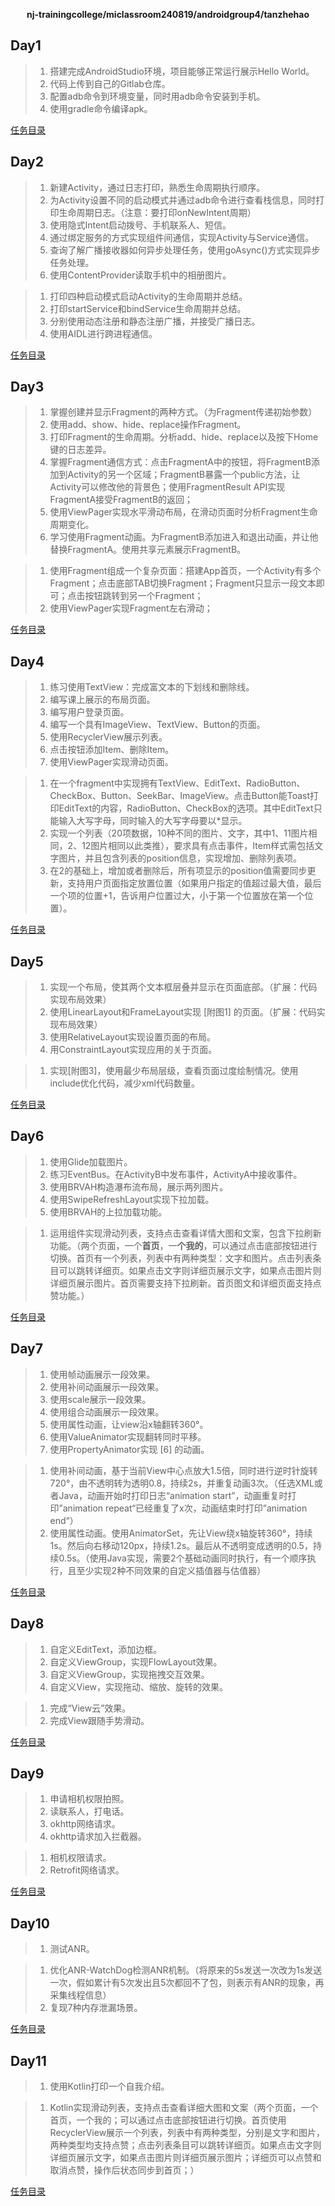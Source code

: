 <div>
    <p align="center">
        <strong>nj-trainingcollege/miclassroom240819/androidgroup4/tanzhehao</strong>
        <br>
    </p>
</div>

## Day1

>1. 搭建完成AndroidStudio环境，项目能够正常运行展示Hello World。
>2. 代码上传到自己的Gitlab仓库。
>3. 配置adb命令到环境变量，同时用adb命令安装到手机。
>4. 使用gradle命令编译apk。

[任务目录](https://partner-gitlab.mioffice.cn/nj-trainingcollege/miclassroom240819/androidgroup4/tanzhehao/homework/-/tree/main/day1)

## Day2

>1. 新建Activity，通过日志打印，熟悉生命周期执行顺序。
>2. 为Activity设置不同的启动模式并通过adb命令进行查看栈信息，同时打印生命周期日志。（注意：要打印onNewIntent周期）
>3. 使用隐式Intent启动拨号、手机联系人、短信。
>4. 通过绑定服务的方式实现组件间通信，实现Activity与Service通信。
>5. 查询了解广播接收器如何异步处理任务，使用goAsync()方式实现异步任务处理。
>6. 使用ContentProvider读取手机中的相册图片。

>1. 打印四种启动模式启动Activity的生命周期并总结。
>2. 打印startService和bindService生命周期并总结。
>3. 分别使用动态注册和静态注册广播，并接受广播日志。
>4. 使用AIDL进行跨进程通信。

[任务目录](https://partner-gitlab.mioffice.cn/nj-trainingcollege/miclassroom240819/androidgroup4/tanzhehao/homework/-/tree/main/day2)

## Day3

>1. 掌握创建并显示Fragment的两种方式。（为Fragment传递初始参数）
>2. 使用add、show、hide、replace操作Fragment。
>3. 打印Fragment的生命周期。分析add、hide、replace以及按下Home键的日志差异。
>4. 掌握Fragment通信方式：点击FragmentA中的按钮，将FragmentB添加到Activity的另一个区域；FragmentB暴露一个public方法，让Activity可以修改他的背景色；使用FragmentResult API实现FragmentA接受FragmentB的返回；
>5. 使用ViewPager实现水平滑动布局，在滑动页面时分析Fragment生命周期变化。
>6. 学习使用Fragment动画。为FragmentB添加进入和退出动画，并让他替换FragmentA。使用共享元素展示FragmentB。

>1. 使用Fragment组成一个复杂页面：搭建App首页，一个Activity有多个Fragment；点击底部TAB切换Fragment；Fragment只显示一段文本即可；点击按钮跳转到另一个Fragment；
>2. 使用ViewPager实现Fragment左右滑动；

[任务目录](https://partner-gitlab.mioffice.cn/nj-trainingcollege/miclassroom240819/androidgroup4/tanzhehao/homework/-/tree/main/day3)

## Day4

>1. 练习使用TextView：完成富文本的下划线和删除线。
>2. 编写课上展示的布局页面。
>3. 编写用户登录页面。
>4. 编写一个具有ImageView、TextView、Button的页面。
>5. 使用RecyclerView展示列表。
>6. 点击按钮添加Item、删除Item。
>7. 使用ViewPager实现滑动页面。

>1. 在一个fragment中实现拥有TextView、EditText、RadioButton、CheckBox、Button、SeekBar、ImageView。点击Button能Toast打印EditText的内容，RadioButton、CheckBox的选项。其中EditText只能输入大写字母，同时输入的大写字母要以*显示。
>2. 实现一个列表（20项数据，10种不同的图片、文字，其中1、11图片相同，2、12图片相同以此类推），要求具有点击事件，Item样式需包括文字图片，并且包含列表的position信息，实现增加、删除列表项。
>3. 在2的基础上，增加或者删除后，所有项显示的position值需要同步更新，支持用户页面指定放置位置（如果用户指定的值超过最大值，最后一个项的位置+1，告诉用户位置过大，小于第一个位置放在第一个位置）。

[任务目录](https://partner-gitlab.mioffice.cn/nj-trainingcollege/miclassroom240819/androidgroup4/tanzhehao/homework/-/tree/main/day4)

## Day5

>1. 实现一个布局，使其两个文本框层叠并显示在页面底部。（扩展：代码实现布局效果）
>2. 使用LinearLayout和FrameLayout实现 [附图1] 的页面。（扩展：代码实现布局效果）
>3. 使用RelativeLayout实现设置页面的布局。
>4. 用ConstraintLayout实现应用的关于页面。

>1. 实现[附图3]，使用最少布局层级，查看页面过度绘制情况。使用include优化代码，减少xml代码数量。

[任务目录](day5)

## Day6

>1. 使用Glide加载图片。
>2. 练习EventBus。在ActivityB中发布事件，ActivityA中接收事件。
>3. 使用BRVAH构造瀑布流布局，展示两列图片。
>4. 使用SwipeRefreshLayout实现下拉加载。
>5. 使用BRVAH的上拉加载功能。

>1. 运用组件实现滑动列表，支持点击查看详情大图和文案，包含下拉刷新功能。（两个页面，一个**首页**，一**个我的**，可以通过点击底部按钮进行切换。首页有一个列表，列表中有两种类型：文字和图片。点击列表条目可以跳转详细页。如果点击文字则详细页展示文字，如果点击图片则详细页展示图片。首页需要支持下拉刷新。首页图文和详细页面支持点赞功能。）

[任务目录](day6)

## Day7

>1. 使用帧动画展示一段效果。
>2. 使用补间动画展示一段效果。
>3. 使用scale展示一段效果。
>4. 使用组合动画展示一段效果。
>5. 使用属性动画，让view沿x轴翻转360°。
>6. 使用ValueAnimator实现翻转同时平移。
>7. 使用PropertyAnimator实现 [6] 的动画。

>1. 使用补间动画，基于当前View中心点放大1.5倍，同时进行逆时针旋转720°，由不透明转为透明0.8，持续2s，并重复动画3次。（任选XML或者Java，动画开始时打印日志“animation start”，动画重复时打印”animation repeat“已经重复了x次，动画结束时打印”animation end“）
>2. 使用属性动画。使用AnimatorSet，先让View绕x轴旋转360°，持续1s。然后向右移动120px，持续1.2s。最后从不透明变成透明的0.5，持续0.5s。（使用Java实现，需要2个基础动画同时执行，有一个顺序执行，且至少实现2种不同效果的自定义插值器与估值器）

[任务目录](day7)

## Day8

>1. 自定义EditText，添加边框。
>2. 自定义ViewGroup，实现FlowLayout效果。
>3. 自定义ViewGroup，实现拖拽交互效果。
>4. 自定义View，实现拖动、缩放、旋转的效果。

>1. 完成“View云”效果。 
>2. 完成View跟随手势滑动。

[任务目录](day8)

## Day9

>1. 申请相机权限拍照。
>2. 读联系人，打电话。
>3. okhttp网络请求。
>4. okhttp请求加入拦截器。

>1. 相机权限请求。
>2. Retrofit网络请求。

[任务目录](day9)

## Day10

>1. 测试ANR。

>1. 优化ANR-WatchDog检测ANR机制。（将原来的5s发送一次改为1s发送一次，假如累计有5次发出且5次都回不了包，则表示有ANR的现象，再采集线程信息）
>2. 复现7种内存泄漏场景。

[任务目录](day10)

## Day11

>1. 使用Kotlin打印一个自我介绍。

>1. Kotlin实现滑动列表，支持点击查看详细大图和文案（两个页面，一个首页，一个我的；可以通过点击底部按钮进行切换。首页使用RecyclerView展示一个列表，列表中有两种类型，分别是文字和图片，两种类型均支持点赞；点击列表条目可以跳转详细页。如果点击文字则详细页展示文字，如果点击图片则详细页展示图片；详细页可以点赞和取消点赞，操作后状态同步到首页；）

[任务目录](day11)
